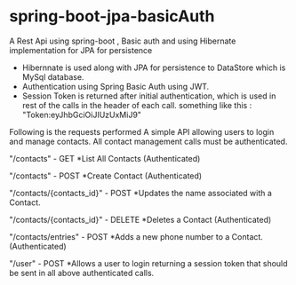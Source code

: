 # spring-boot-jpa-basicAuth
A Rest Api using spring-boot , Basic auth and using Hibernate implementation for JPA for persistence 
* Hibernnate is used along with JPA for persistence to DataStore which is MySql database.
* Authentication using Spring Basic Auth using JWT.
* Session Token is returned after initial authentication, which is used in rest of the calls in the header of each call.
  something like this : 
  "Token:eyJhbGciOiJIUzUxMiJ9"


Following is the requests performed
A simple API allowing users to login and manage contacts. All contact management calls must be authenticated.

"/contacts" - GET
*List All Contacts (Authenticated)

"/contacts"  - POST
*Create Contact (Authenticated)

"/contacts/{contacts_id}" - POST
*Updates the name associated with a Contact.

"/contacts/{contacts_id}" - DELETE
*Deletes a Contact (Authenticated)

"/contacts/entries" - POST
*Adds a new phone number to a Contact. (Authenticated)

"/user" - POST
*Allows a user to login returning a session token that should be sent in all above  authenticated calls.
